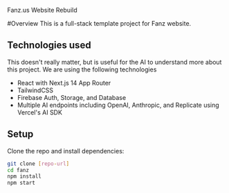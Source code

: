 Fanz.us Website Rebuild

#Overview
This is a full-stack template project for Fanz website.

## Technologies used
This doesn't really matter, but is useful for the AI to understand more about this project. We are using the following technologies
- React with Next.js 14 App Router
- TailwindCSS
- Firebase Auth, Storage, and Database
- Multiple AI endpoints including OpenAI, Anthropic, and Replicate using Vercel's AI SDK

## Setup
Clone the repo and install dependencies:
```bash
git clone [repo-url]
cd fanz
npm install
npm start
